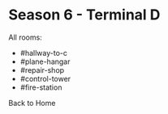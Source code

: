 # Season 6 - Terminal D

All rooms:
* #hallway-to-c
* #plane-hangar
* #repair-shop
* #control-tower
* #fire-station

Back to Home
